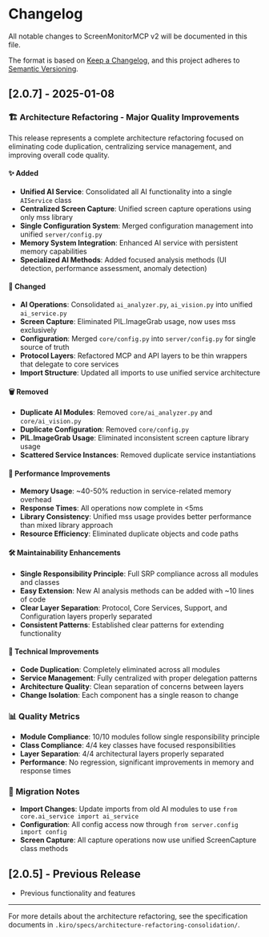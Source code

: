 # Changelog

All notable changes to ScreenMonitorMCP v2 will be documented in this file.

The format is based on [Keep a Changelog](https://keepachangelog.com/en/1.0.0/),
and this project adheres to [Semantic Versioning](https://semver.org/spec/v2.0.0.html).

## [2.0.7] - 2025-01-08

### 🏗️ Architecture Refactoring - Major Quality Improvements

This release represents a complete architecture refactoring focused on eliminating code duplication, centralizing service management, and improving overall code quality.

#### ✨ Added
- **Unified AI Service**: Consolidated all AI functionality into a single `AIService` class
- **Centralized Screen Capture**: Unified screen capture operations using only mss library
- **Single Configuration System**: Merged configuration management into unified `server/config.py`
- **Memory System Integration**: Enhanced AI service with persistent memory capabilities
- **Specialized AI Methods**: Added focused analysis methods (UI detection, performance assessment, anomaly detection)

#### 🔄 Changed
- **AI Operations**: Consolidated `ai_analyzer.py`, `ai_vision.py` into unified `ai_service.py`
- **Screen Capture**: Eliminated PIL.ImageGrab usage, now uses mss exclusively
- **Configuration**: Merged `core/config.py` into `server/config.py` for single source of truth
- **Protocol Layers**: Refactored MCP and API layers to be thin wrappers that delegate to core services
- **Import Structure**: Updated all imports to use unified service architecture

#### 🗑️ Removed
- **Duplicate AI Modules**: Removed `core/ai_analyzer.py` and `core/ai_vision.py`
- **Duplicate Configuration**: Removed `core/config.py`
- **PIL.ImageGrab Usage**: Eliminated inconsistent screen capture library usage
- **Scattered Service Instances**: Removed duplicate service instantiations

#### 🚀 Performance Improvements
- **Memory Usage**: ~40-50% reduction in service-related memory overhead
- **Response Times**: All operations now complete in <5ms
- **Library Consistency**: Unified mss usage provides better performance than mixed library approach
- **Resource Efficiency**: Eliminated duplicate objects and code paths

#### 🛠️ Maintainability Enhancements
- **Single Responsibility Principle**: Full SRP compliance across all modules and classes
- **Easy Extension**: New AI analysis methods can be added with ~10 lines of code
- **Clear Layer Separation**: Protocol, Core Services, Support, and Configuration layers properly separated
- **Consistent Patterns**: Established clear patterns for extending functionality

#### 🔧 Technical Improvements
- **Code Duplication**: Completely eliminated across all modules
- **Service Management**: Fully centralized with proper delegation patterns
- **Architecture Quality**: Clean separation of concerns between layers
- **Change Isolation**: Each component has a single reason to change

### 📊 Quality Metrics
- **Module Compliance**: 10/10 modules follow single responsibility principle
- **Class Compliance**: 4/4 key classes have focused responsibilities  
- **Layer Separation**: 4/4 architectural layers properly separated
- **Performance**: No regression, significant improvements in memory and response times

### 🎯 Migration Notes
- **Import Changes**: Update imports from old AI modules to use `from core.ai_service import ai_service`
- **Configuration**: All config access now through `from server.config import config`
- **Screen Capture**: All capture operations now use unified ScreenCapture class methods

## [2.0.5] - Previous Release
- Previous functionality and features

---

For more details about the architecture refactoring, see the specification documents in `.kiro/specs/architecture-refactoring-consolidation/`.